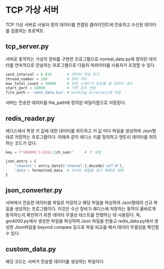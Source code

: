 # TCP 가상 서버

TCP 가상 서버로 사용자 정의 데이터를 연결된 클라이언트에 전송하고 수신된 데이터를 검증하는 프로젝트

## tcp_server.py

서버로 동작하는 가상의 장비를 구현한 프로그램으로 normal_data.py에 정의된 데이터를 연속적으로 전송하는 프로그램으로 다음의 파라미터를 사용자가 조정할 수 있다.

```python
send_interval = 0.016       # 데이터 전송 주기
thread_number = 100         # 장비 개수
max_total_count = 30000     # 모든 스레드가 전송할 총 데이터 개수
start_port = 10000          # 시작 포트 번호
file_path = 'sent_data.bin' # working directory에 저장
```
서버는 전송한 데이터를 file_path에 정의된 파일이름으로 저장된다.

## redis_reader.py

레디스에서 특정 키 값에 대한 데이터를 취득하고 키 값 마다 파일을 생성하여 Json형태로 저장하는 프로그램이다.
아래와 같이 레디스 키를 정의하고 엔트리 데이터를 취득하는 코드가 있다.

```python
key = f"GM4000:1:0281:{ch_num}"     # 키 설정

json_entry = {                  
    'channel': entry_data[b'channel'].decode('utf-8'),
    'data': formatted_data  # 바이트 배열을 정수 배열로 변환
}
```

## json_converter.py

서버에서 전송한 데이터를 파일로 저장하고 해당 파일을 파싱하여 Json형태의 신규 파일을 생성하는 프로그램이다. 이것은 수신 장비가 레디스에 저장하는 동작이 올바르게 동작하는지 확인하기 위한 데이터 무결성 테스트를 진행하는 데 사용된다. 즉, gm4000.py에서 생성한 파일을 파싱하여 Json 파일을 만들고 redis_data.py에서 생성한 Json파일을 beyond compare 등으로 파일 비교를 해서 데이터 무결성을 확인할 수 있다.

## custom_data.py

해당 코드는 서버가 전송할 데이터를 생성하는 파일이다.

